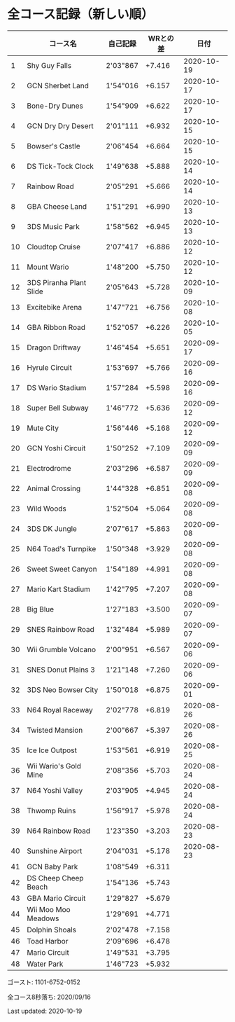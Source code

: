 # 全コース記録（新しい順）

||コース名|自己記録|WRとの差|日付
|--|--|--|--|--|
|1|Shy Guy Falls|2'03"867|+7.416|2020-10-19|
|2|GCN Sherbet Land|1'54"016|+6.157|2020-10-17|
|3|Bone-Dry Dunes|1'54"909|+6.622|2020-10-17|
|4|GCN Dry Dry Desert|2'01"111|+6.932|2020-10-15|
|5|Bowser's Castle|2'06"454|+6.664|2020-10-15|
|6|DS Tick-Tock Clock|1'49"638|+5.888|2020-10-14|
|7|Rainbow Road|2'05"291|+5.666|2020-10-14|
|8|GBA Cheese Land|1'51"291|+6.990|2020-10-13|
|9|3DS Music Park|1'58"562|+6.945|2020-10-13|
|10|Cloudtop Cruise|2'07"417|+6.886|2020-10-12|
|11|Mount Wario|1'48"200|+5.750|2020-10-12|
|12|3DS Piranha Plant Slide|2'05"643|+5.728|2020-10-09|
|13|Excitebike Arena|1'47"721|+6.756|2020-10-08|
|14|GBA Ribbon Road|1'52"057|+6.226|2020-10-05|
|15|Dragon Driftway|1'46"454|+5.651|2020-09-17|
|16|Hyrule Circuit|1'53"697|+5.766|2020-09-16|
|17|DS Wario Stadium|1'57"284|+5.598|2020-09-16|
|18|Super Bell Subway|1'46"772|+5.636|2020-09-12|
|19|Mute City|1'56"446|+5.168|2020-09-12|
|20|GCN Yoshi Circuit|1'50"252|+7.109|2020-09-09|
|21|Electrodrome|2'03"296|+6.587|2020-09-09|
|22|Animal Crossing|1'44"328|+6.851|2020-09-08|
|23|Wild Woods|1'52"504|+5.064|2020-09-08|
|24|3DS DK Jungle|2'07"617|+5.863|2020-09-08|
|25|N64 Toad's Turnpike|1'50"348|+3.929|2020-09-08|
|26|Sweet Sweet Canyon|1'54"189|+4.991|2020-09-08|
|27|Mario Kart Stadium|1'42"795|+7.207|2020-09-08|
|28|Big Blue|1'27"183|+3.500|2020-09-07|
|29|SNES Rainbow Road|1'32"484|+5.989|2020-09-07|
|30|Wii Grumble Volcano|2'00"951|+6.567|2020-09-06|
|31|SNES Donut Plains 3|1'21"148|+7.260|2020-09-06|
|32|3DS Neo Bowser City|1'50"018|+6.875|2020-09-01|
|33|N64 Royal Raceway|2'02"778|+6.819|2020-08-26|
|34|Twisted Mansion|2'00"667|+5.397|2020-08-26|
|35|Ice Ice Outpost|1'53"561|+6.919|2020-08-25|
|36|Wii Wario's Gold Mine|2'08"356|+5.703|2020-08-24|
|37|N64 Yoshi Valley|2'03"905|+4.945|2020-08-24|
|38|Thwomp Ruins|1'56"917|+5.978|2020-08-24|
|39|N64 Rainbow Road|1'23"350|+3.203|2020-08-23|
|40|Sunshine Airport|2'04"031|+5.178|2020-08-23|
|41|GCN Baby Park|1'08"549|+6.311||
|42|DS Cheep Cheep Beach|1'54"136|+5.743||
|43|GBA Mario Circuit|1'29"827|+5.679||
|44|Wii Moo Moo Meadows|1'29"691|+4.771||
|45|Dolphin Shoals|2'02"478|+7.158||
|46|Toad Harbor|2'09"696|+6.478||
|47|Mario Circuit|1'49"531|+3.795||
|48|Water Park|1'46"723|+5.932||

ゴースト: 1101-6752-0152

全コース8秒落ち: 2020/09/16

Last updated: 2020-10-19
